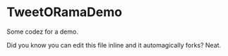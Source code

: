 TweetORamaDemo
==============

Some codez for a demo.

Did you know you can edit this file inline and it automagically forks?  Neat.